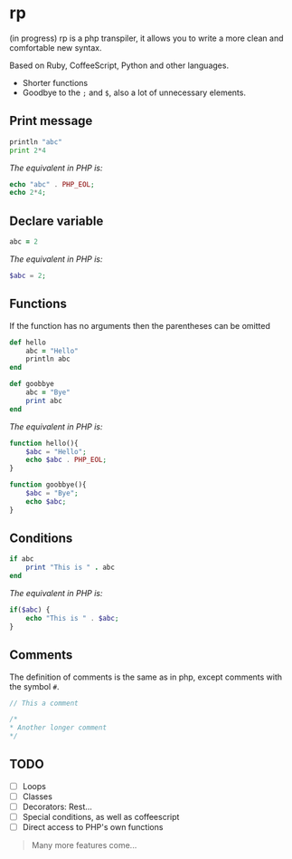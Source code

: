 # rp

(in progress) rp is a php transpiler, it allows you to write a more clean and comfortable new syntax.

Based on Ruby, CoffeeScript, Python and other languages.

- Shorter functions
- Goodbye to the `;` and `$`, also a lot of unnecessary elements.

## Print message

```python
println "abc"
print 2*4
```

_The equivalent in PHP is:_

```php
echo "abc" . PHP_EOL;
echo 2*4;
```

## Declare variable

```ruby
abc = 2
```

_The equivalent in PHP is:_

```php
$abc = 2;
```

## Functions

If the function has no arguments then the parentheses can be omitted

```ruby
def hello
    abc = "Hello"
    println abc
end

def goobbye
    abc = "Bye"
    print abc
end
```

_The equivalent in PHP is:_

```php
function hello(){
    $abc = "Hello";
    echo $abc . PHP_EOL;
}

function goobbye(){
    $abc = "Bye";
    echo $abc;
}
```

## Conditions

```ruby
if abc
    print "This is " . abc
end
```

_The equivalent in PHP is:_

```php
if($abc) {
    echo "This is " . $abc;
}
```

## Comments

The definition of comments is the same as in php, except comments with the symbol `#`.

```php
// This a comment

/*
* Another longer comment
*/
```

## TODO

- [ ] Loops
- [ ] Classes
- [ ] Decorators: Rest...
- [ ] Special conditions, as well as coffeescript
- [ ] Direct access to PHP's own functions

> Many more features come...